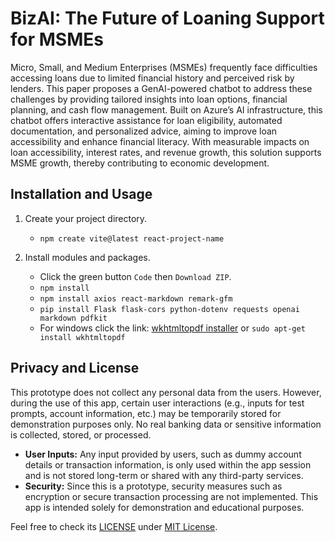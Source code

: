 # BizAI: The Future of Loaning Support for MSMEs

Micro, Small, and Medium Enterprises (MSMEs) frequently face difficulties accessing loans due to limited financial history and perceived risk by lenders. This paper proposes a GenAI-powered chatbot to address these challenges by providing tailored insights into loan options, financial planning, and cash flow management. Built on Azure’s AI infrastructure, this chatbot offers interactive assistance for loan eligibility, automated documentation, and personalized advice, aiming to improve loan accessibility and enhance financial literacy. With measurable impacts on loan accessibility, interest rates, and revenue growth, this solution supports MSME growth, thereby contributing to economic development.

## Installation and Usage

1. Create your project directory.
    
    - ```npm create vite@latest react-project-name```
  
2. Install modules and packages.

   - Click the green button ```Code``` then ```Download ZIP```.
   - ```npm install```
   - ```npm install axios react-markdown remark-gfm```
   - ```pip install Flask flask-cors python-dotenv requests openai markdown pdfkit```
   - For windows click the link: [wkhtmltopdf installer](https://wkhtmltopdf.org/downloads.html) or ```sudo apt-get install wkhtmltopdf```

## Privacy and License

This prototype does not collect any personal data from the users. However, during the use of this app, certain user interactions (e.g., inputs for test prompts, account information, etc.) may be temporarily stored for demonstration purposes only. No real banking data or sensitive information is collected, stored, or processed.

- __User Inputs:__ Any input provided by users, such as dummy account details or transaction information, is only used within the app session and is not stored long-term or shared with any third-party services.
- __Security:__ Since this is a prototype, security measures such as encryption or secure transaction processing are not implemented. This app is intended solely for demonstration and educational purposes.

Feel free to check its [LICENSE](https://github.com/mgachiee/BizAI/blob/main/LICENSE) under [MIT License](https://choosealicense.com/licenses/mit/).
